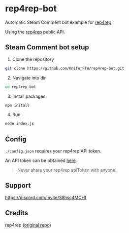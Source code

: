 # rep4rep-bot

Automatic Steam Comment bot example for [rep4rep](https://rep4rep.com/).

Using the [rep4rep](https://rep4rep.com/) public API.


## Steam Comment bot setup

1. Clone the repository

```bash
git clone https://github.com/KniferFTW/rep4rep-bot.git
```

2. Navigate into dir 

```bash
cd rep4rep-bot
```

3. Install packages

```bash
npm install
```

4. Run

```bash
node index.js
```

## Config
`./config.json` requires your rep4rep API token.

An API token can be obtained [here](https://rep4rep.com/user/settings/).
> Never share your rep4rep apiToken with anyone!


## Support
https://discord.com/invite/S8hsc4MCHf

## Credits
rep4rep [(original repo)](https://github.com/rep4rep/rep4rep-bot)